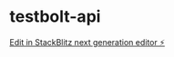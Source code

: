 # testbolt-api

[Edit in StackBlitz next generation editor ⚡️](https://stackblitz.com/~/github.com/zanoniguevara/testbolt-api)